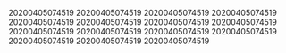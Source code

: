 20200405074519
20200405074519
20200405074519
20200405074519
20200405074519
20200405074519
20200405074519
20200405074519
20200405074519
20200405074519
20200405074519
20200405074519
20200405074519
20200405074519
20200405074519
